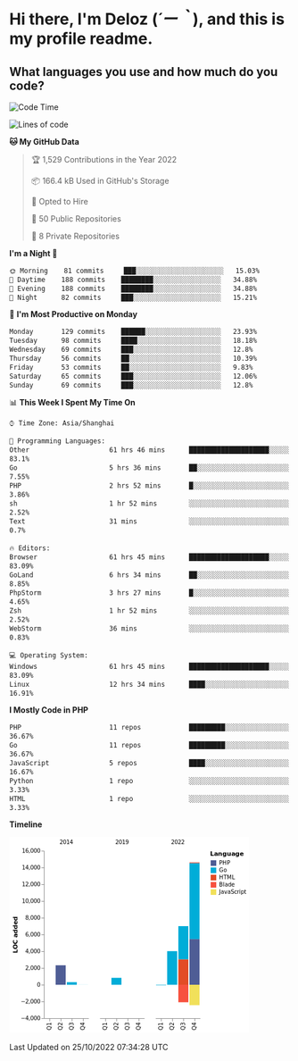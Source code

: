 # **Hi there, I'm Deloz (*´ー｀*), and this is my profile readme.**
<!--  [![Profile views](https://gpvc.arturio.dev/dank-del)](https://github.com/dank-del) -->
## **What languages you use and how much do you code?**

<!--START_SECTION:waka-->
![Code Time](http://img.shields.io/badge/Code%20Time-125%20hrs%2041%20mins-blue)

![Lines of code](https://img.shields.io/badge/From%20Hello%20World%20I%27ve%20Written-25%20Thousand%20lines%20of%20code-blue)

**🐱 My GitHub Data** 

> 🏆 1,529 Contributions in the Year 2022
 > 
> 📦 166.4 kB Used in GitHub's Storage 
 > 
> 💼 Opted to Hire
 > 
> 📜 50 Public Repositories 
 > 
> 🔑 8 Private Repositories  
 > 
**I'm a Night 🦉** 

```text
🌞 Morning    81 commits     ███░░░░░░░░░░░░░░░░░░░░░░   15.03% 
🌆 Daytime    188 commits    ████████░░░░░░░░░░░░░░░░░   34.88% 
🌃 Evening    188 commits    ████████░░░░░░░░░░░░░░░░░   34.88% 
🌙 Night      82 commits     ███░░░░░░░░░░░░░░░░░░░░░░   15.21%

```
📅 **I'm Most Productive on Monday** 

```text
Monday       129 commits    ██████░░░░░░░░░░░░░░░░░░░   23.93% 
Tuesday      98 commits     ████░░░░░░░░░░░░░░░░░░░░░   18.18% 
Wednesday    69 commits     ███░░░░░░░░░░░░░░░░░░░░░░   12.8% 
Thursday     56 commits     ██░░░░░░░░░░░░░░░░░░░░░░░   10.39% 
Friday       53 commits     ██░░░░░░░░░░░░░░░░░░░░░░░   9.83% 
Saturday     65 commits     ███░░░░░░░░░░░░░░░░░░░░░░   12.06% 
Sunday       69 commits     ███░░░░░░░░░░░░░░░░░░░░░░   12.8%

```


📊 **This Week I Spent My Time On** 

```text
⌚︎ Time Zone: Asia/Shanghai

💬 Programming Languages: 
Other                    61 hrs 46 mins      ████████████████████░░░░░   83.1% 
Go                       5 hrs 36 mins       ██░░░░░░░░░░░░░░░░░░░░░░░   7.55% 
PHP                      2 hrs 52 mins       █░░░░░░░░░░░░░░░░░░░░░░░░   3.86% 
sh                       1 hr 52 mins        ░░░░░░░░░░░░░░░░░░░░░░░░░   2.52% 
Text                     31 mins             ░░░░░░░░░░░░░░░░░░░░░░░░░   0.7%

🔥 Editors: 
Browser                  61 hrs 45 mins      ████████████████████░░░░░   83.09% 
GoLand                   6 hrs 34 mins       ██░░░░░░░░░░░░░░░░░░░░░░░   8.85% 
PhpStorm                 3 hrs 27 mins       █░░░░░░░░░░░░░░░░░░░░░░░░   4.65% 
Zsh                      1 hr 52 mins        ░░░░░░░░░░░░░░░░░░░░░░░░░   2.52% 
WebStorm                 36 mins             ░░░░░░░░░░░░░░░░░░░░░░░░░   0.83%

💻 Operating System: 
Windows                  61 hrs 45 mins      ████████████████████░░░░░   83.09% 
Linux                    12 hrs 34 mins      ████░░░░░░░░░░░░░░░░░░░░░   16.91%

```

**I Mostly Code in PHP** 

```text
PHP                      11 repos            █████████░░░░░░░░░░░░░░░░   36.67% 
Go                       11 repos            █████████░░░░░░░░░░░░░░░░   36.67% 
JavaScript               5 repos             ████░░░░░░░░░░░░░░░░░░░░░   16.67% 
Python                   1 repo              ░░░░░░░░░░░░░░░░░░░░░░░░░   3.33% 
HTML                     1 repo              ░░░░░░░░░░░░░░░░░░░░░░░░░   3.33%

```


**Timeline**

![Chart not found](https://raw.githubusercontent.com/deloz/deloz/main/charts/bar_graph.png) 


 Last Updated on 25/10/2022 07:34:28 UTC
<!--END_SECTION:waka-->
